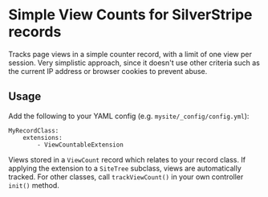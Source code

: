# Simple View Counts for SilverStripe records

Tracks page views in a simple counter record, with a limit of one view per session.
Very simplistic approach, since it doesn't use other criteria such
as the current IP address or browser cookies to prevent abuse.

## Usage

Add the following to your YAML config (e.g. `mysite/_config/config.yml`):

	MyRecordClass:
		extensions:
			- ViewCountableExtension

Views stored in a `ViewCount` record which relates to your record class.
If applying the extension to a `SiteTree` subclass, views are automatically tracked.
For other classes, call `trackViewCount()` in your own controller `init()` method.